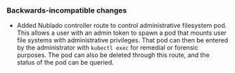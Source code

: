 <!-- Delete the sections that don't apply -->

### Backwards-incompatible changes

- Added Nublado controller route to control administrative filesystem pod.
    This allows a user with an admin token to spawn a pod that mounts user file systems with administrative privileges.
	That pod can then be entered by the administrator with `kubectl exec` for remedial or forensic purposes.
	The pod can also be deleted through this route, and the status of the pod can be queried.
